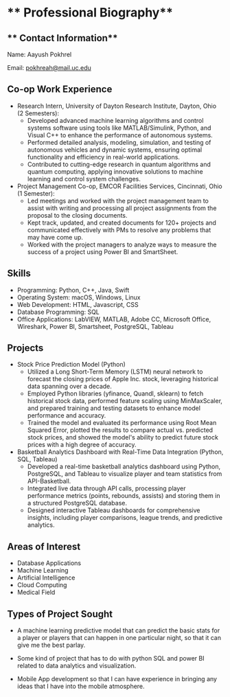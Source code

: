 # ** Professional Biography**

## ** Contact Information**

Name: Aayush Pokhrel

Email: [pokhreah@mail.uc.edu](mailto:pokhreah@mail.uc.edu)

## **Co-op Work Experience**



* Research Intern, University of Dayton Research Institute, Dayton, Ohio (2 Semesters):
    * Developed advanced machine learning algorithms and control systems software using tools like MATLAB/Simulink, Python, and Visual C++ to enhance the performance of autonomous systems.
    * Performed detailed analysis, modeling, simulation, and testing of autonomous vehicles and dynamic systems, ensuring optimal functionality and efficiency in real-world applications.
    * Contributed to cutting-edge research in quantum algorithms and quantum computing, applying innovative solutions to machine learning and control system challenges.
* Project Management Co-op, EMCOR Facilities Services, Cincinnati, Ohio (1 Semester):
    * Led meetings and worked with the project management team to assist with writing and processing all project assignments from the proposal to the closing documents.
    * Kept track, updated, and created documents for 120+ projects and communicated effectively with PMs to resolve any problems that may have come up.
    * Worked with the project managers to analyze ways to measure the success of a project using Power BI and SmartSheet.

## **Skills**	



* Programming: Python, C++, Java, Swift
* Operating System: macOS, Windows, Linux
* Web Development: HTML, Javascript, CSS
* Database Programming: SQL
* Office Applications:  LabVIEW, MATLAB, Adobe CC, Microsoft Office, Wireshark, Power BI, Smartsheet, PostgreSQL, Tableau

## **Projects**



* Stock Price Prediction Model (Python)
    * Utilized a Long Short-Term Memory (LSTM) neural network to forecast the closing prices of Apple Inc. stock, leveraging historical data spanning over a decade.
    * Employed Python libraries (yfinance, Quandl, sklearn) to fetch historical stock data, performed feature scaling using MinMaxScaler, and prepared training and testing datasets to enhance model performance and accuracy.
    * Trained the model and evaluated its performance using Root Mean Squared Error, plotted the results to compare actual vs. predicted stock prices, and showed the model's ability to predict future stock prices with a high degree of accuracy.
* Basketball Analytics Dashboard with Real-Time Data Integration (Python, SQL, Tableau)
    * Developed a real-time basketball analytics dashboard using Python, PostgreSQL, and Tableau to visualize player and team statistics from API-Basketball.
    * Integrated live data through API calls, processing player performance metrics (points, rebounds, assists) and storing them in a structured PostgreSQL database.
    * Designed interactive Tableau dashboards for comprehensive insights, including player comparisons, league trends, and predictive analytics. 

## **Areas of Interest**



* Database Applications
* Machine Learning
* Artificial Intelligence
* Cloud Computing
* Medical Field

## **Types of Project Sought**

 



* A machine learning predictive model that can predict the basic stats for a player or players that can happen in one particular night, so that it can give me the best parlay.
* Some kind of project that has to do with python SQL and power BI related to data analytics and visualization.

* Mobile App development so that I can have experience in bringing any ideas that I have into the mobile atmosphere.

